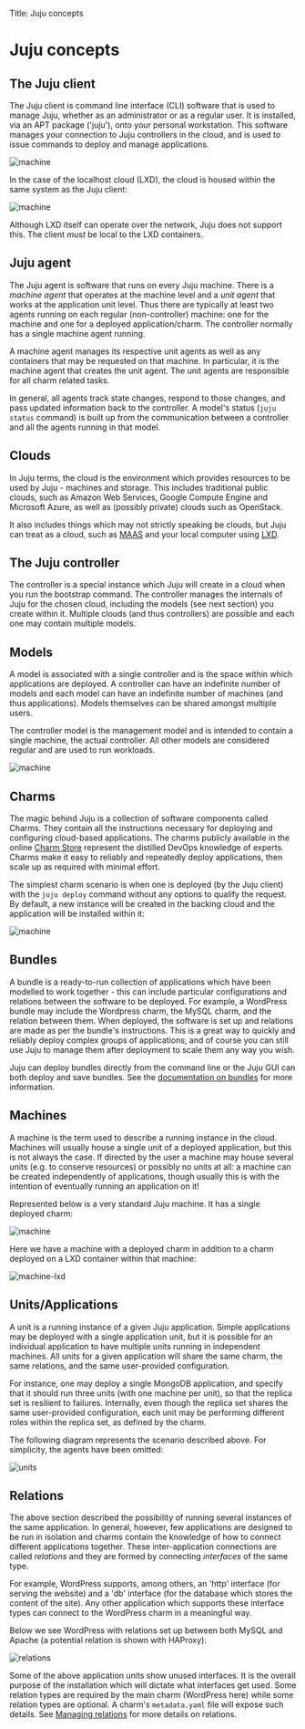 Title: Juju concepts

# Juju concepts

## The Juju client

The Juju client is command line interface (CLI) software that is used to
manage Juju, whether as an administrator or as a regular user. It is 
installed, via an APT package ('juju'), onto your personal workstation. 
This software manages your connection to Juju controllers in the cloud, 
and is used to issue commands to deploy and manage applications.

![machine][img__client-2]

In the case of the localhost cloud (LXD), the cloud is housed within the same
system as the Juju client:

![machine][img__client-3]

Although LXD itself can operate over the network, Juju does not support this.
The client *must* be local to the LXD containers.

## Juju agent

The Juju agent is software that runs on every Juju machine. There is a *machine
agent* that operates at the machine level and a *unit agent* that works at the
application unit level. Thus there are typically at least two agents running on
each regular (non-controller) machine: one for the machine and one for a
deployed application/charm. The controller normally has a single machine agent
running.

A machine agent manages its respective unit agents as well as any containers
that may be requested on that machine. In particular, it is the machine agent
that creates the unit agent. The unit agents are responsible for all charm
related tasks.

In general, all agents track state changes, respond to those changes, and pass
updated information back to the controller. A model's status (`juju status`
command) is built up from the communication between a controller and all the
agents running in that model.

## Clouds

In Juju terms, the cloud is the environment which provides resources to be used
by Juju - machines and storage. This includes traditional public clouds, such
as Amazon Web Services, Google Compute Engine and Microsoft Azure, as well as
(possibly private) clouds such as OpenStack.

It also includes things which may not strictly speaking be clouds, but Juju can
treat as a cloud, such as [MAAS][maas] and your local computer using [LXD][lxd].


## The Juju controller

The controller is a special instance which Juju will create in a cloud when you
run the bootstrap command. The controller manages the internals of Juju for the
chosen cloud, including the models (see next section) you create within it.
Multiple clouds (and thus controllers) are possible and each one may contain
multiple models.

## Models

A model is associated with a single controller and is the space within which
applications are deployed. A controller can have an indefinite number of models
and each model can have an indefinite number of machines (and thus
applications). Models themselves can be shared amongst multiple users.

The controller model is the management model and is intended to contain a
single machine, the actual controller. All other models are considered regular
and are used to run workloads.

![machine][img__models]

## Charms

The magic behind Juju is a collection of software components called Charms. They
contain all the instructions necessary for deploying and configuring 
cloud-based applications. The charms publicly available in the online 
[Charm Store][charmstore] 
represent the distilled DevOps knowledge of experts. Charms make it easy to 
reliably and repeatedly deploy applications, then scale up as required with
minimal effort.

The simplest charm scenario is when one is deployed (by the Juju client) with
the `juju deploy` command without any options to qualify the request. By
default, a new instance will be created in the backing cloud and the
application will be installed within it:

![machine][img__charms]

## Bundles

A bundle is a ready-to-run collection of applications which have been modelled
to work together - this can include particular configurations and relations
between the software to be deployed. For example, a WordPress bundle may include
the Wordpress charm, the MySQL charm, and the relation between them. When
deployed, the software is set up and relations are made as per the bundle's 
instructions. This is a great way to quickly and reliably deploy complex groups
of applications, and of course you can still use Juju to manage them after 
deployment to scale them any way you wish.

Juju can deploy bundles directly from the command line or the Juju GUI can both
deploy and save bundles. See the [documentation on bundles][bundles] for more
information.

## Machines

A machine is the term used to describe a running instance in the cloud. Machines
will usually house a single unit of a deployed application, but this is not
always the case. If directed by the user a machine may house several units (e.g.
to conserve resources) or possibly no units at all: a machine can be created 
independently of applications, though usually this is with the intention of 
eventually running an application on it!

Represented below is a very standard Juju machine. It has a single deployed
charm:

![machine][img__machine]

Here we have a machine with a deployed charm in addition to a charm deployed on
a LXD container within that machine:

![machine-lxd][img__machine-lxd]

## Units/Applications

A unit is a running instance of a given Juju application. Simple applications
may be deployed with a single application unit, but it is possible for an
individual application to have multiple units running in independent machines.
All units for a given application will share the same charm, the same
relations, and the same user-provided configuration.

For instance, one may deploy a single MongoDB application, and specify that it
should run three units (with one machine per unit), so that the replica set is
resilient to failures. Internally, even though the replica set shares the same
user-provided configuration, each unit may be performing different roles within
the replica set, as defined by the charm.

The following diagram represents the scenario described above. For simplicity,
the agents have been omitted:

![units][img__units]

## Relations

The above section described the possibility of running several instances of the
same application. In general, however, few applications are designed to be run
in isolation and charms contain the knowledge of how to connect different
applications together. These inter-application connections are called
*relations* and they are formed by connecting *interfaces* of the same type.

For example, WordPress supports, among others, an 'http' interface (for serving
the website) and a 'db' interface (for the database which stores the content of
the site). Any other application which supports these interface types can
connect to the WordPress charm in a meaningful way.

Below we see WordPress with relations set up between both MySQL and Apache (a
potential relation is shown with HAProxy):

![relations][img__relations]

Some of the above application units show unused interfaces. It is the overall
purpose of the installation which will dictate what interfaces get used. Some
relation types are required by the main charm (WordPress here) while some
relation types are optional. A charm's `metadata.yaml` file will expose such
details. See [Managing relations][charms-relations] for more details on
relations.


<!-- LINKS -->

[maas]: https://maas.io "Metal as a Service"
[bundles]: ./charms-bundles.html
[lxd]: http://www.ubuntu.com/cloud/lxd
[charmstore]: https://jujucharms.com/store
[charms-relations]: ./charms-relations.html 

[img__relations]: ./media/juju-relations.png
[img__units]: ./media/juju-machine-units.png
[img__machine-lxd]: ./media/juju-machine-lxd.png
[img__machine]: ./media/juju-machine.png
[img__charms]: ./media/juju-charms.png
[img__models]: ./media/juju-models.png
[img__client-2]: ./media/juju-client-2.png
[img__client-3]: ./media/juju-client-3.png

